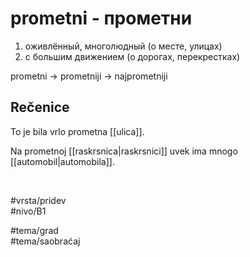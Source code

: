 # prometni - прометни

1. оживлённый, многолюдный (о месте, улицах)  
2. с большим движением (о дорогах, перекрестках)  

prometni → prometniji → najprometniji  

## Rečenice

To je bila vrlo prometna [[ulica]].  

Na prometnoj [[raskrsnica|raskrsnici]] uvek ima mnogo [[automobil|automobila]].  

<br>

#vrsta/pridev  
#nivo/B1  

#tema/grad  
#tema/saobraćaj  
